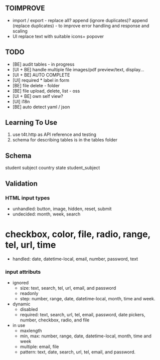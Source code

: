 ## TOIMPROVE

- import / export - replace all? append (ignore duplicates)? append (replace duplicates) - to improve error handling and response and scaling
- UI replace text with suitable icons+ popover

## TODO

- [BE] audit tables - in progress
- [UI + BE] handle multiple file images/pdf preview/text, display...
- [UI + BE] AUTO COMPLETE
- [UI] required * label in form
- [BE] file delete - folder
- [BE] file upload, delete, list - oss
- [UI + BE] own self view?
- [UI] i18n
- [BE] auto detect yaml / json



## Learning To Use

1. use t4t.http as API reference and testing
2. schema for describing tables is in the tables folder

## Schema

student
subject
country
state
student_subject


## Validation

### HTML input types

- unhandled: button, image, hidden, reset, submit
- undecided: month, week, search
# checkbox, color, file, radio, range, tel, url, time
- handled: date, datetime-local, email, number, password, text

### input attributs
- ignored
  - size: text, search, tel, url, email, and password
  - readonly
  - step: number, range, date, datetime-local, month, time and week.
- dynamic
  - disabled
  - required: text, search, url, tel, email, password, date pickers, number, checkbox, radio, and file
- in use
  - maxlength
  - min, max: number, range, date, datetime-local, month, time and week
  - multiple: email, file
  - pattern: text, date, search, url, tel, email, and password.

